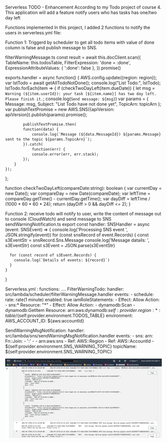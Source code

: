 Serverless TODO - Enhancement
According to my Todo project of course 4. This application will add a feature notify users who has tasks has one/two day left

Functions implemented
In this project, I added 2 functions to notify the users in serverless.yml file:

Function 1: Triggerd by scheduler to get all todo items with value of done column is false and publish message to SNS.

filterWarningMessage.ts 
const result = await this.docClient.scan({
            TableName: this.todosTable,
            FilterExpression: 'done = :done',
            ExpressionAttributeValues: {
                ':done': false
            },
        }).promise()

exports.handler = async function() {
    AWS.config.update({region: region});
    var lstTodo = await getAllTodoNotDone();
    console.log("List Todo:", lstTodo);
    lstTodo.forEach(item => {
        if (checkTwoDayLeft(item.dueDate)) {
            let msg = `Warning (${item.userId}): your task [${item.name}] has two day left. Please finish it.`;
            console.log(`Send message: ${msg}`)
            var params = {
                Message: msg, 
                Subject: "List Todo have not done yet",
                TopicArn: topicArn
            };
            var publishTextPromise = new AWS.SNS({apiVersion: apiVersion}).publish(params).promise();

            publishTextPromise.then(
            function(data) {
                console.log(`Message (${data.MessageId}) ${params.Message} sent to the topic ${params.TopicArn}`);
            }).catch(
                function(err) {
                console.error(err, err.stack);
            });
        }
    });
};

function checkTwoDayLeft(compareDate:string): boolean {
    var currentDay = new Date();
    var compareDay = new Date(compareDate);
    var leftTime = compareDay.getTime() - currentDay.getTime();
    var dayDiff = leftTime / (1000 * 60 * 60 * 24);
    return (dayDiff > 0 && dayDiff <= 2);
}

Function 2: receive todo will notify to user, write the content of message out to console (CloudWatch) and send message to SNS
sendWarningNotification.ts
export const handler: SNSHandler = async (event: SNSEvent) => {
    console.log('Processing SNS event ', JSON.stringify(event))
    for (const snsRecord of event.Records) {
      const s3EventStr = snsRecord.Sns.Message
      console.log('Message datails: ', s3EventStr)
      const s3Event = JSON.parse(s3EventStr)
  
      for (const record of s3Event.Records) {
        console.log(`Details of events: ${record}`)
      }
    }
  }

Serverless.yml :
functions:
  ....
  FilterWarningTodo:
    handler: src/lambda/scheduler/filterWarningMessage.handler
    events:
      - schedule:
          rate: rate(1 minute)
          enabled: true
    iamRoleStatements:
      - Effect: Allow
        Action:
          - sns:*
        Resource: "*"
      - Effect: Allow
        Action:
          - dynamodb:Scan
          - dynamodb:GetItem
        Resource: arn:aws:dynamodb:${self:provider.region}:*:table/${self:provider.environment.TODOS_TABLE}
    environment:
      AWS_ACCOUNT_ID: ${aws:accountId}

  SendWarningMsgNotification:
    handler: src/lambda/sns/sendWarningMsgNotification.handler
    events:
      - sns:
          arn:
            Fn::Join:
              - ':'
              - - arn:aws:sns
                - Ref: AWS::Region
                - Ref: AWS::AccountId
                - ${self:provider.environment.SNS_WARNING_TOPIC}
          topicName: ${self:provider.environment.SNS_WARNING_TOPIC}
          
![Alt text](final-capstone-image/cloudwatch.png?raw=true "Image 2")
